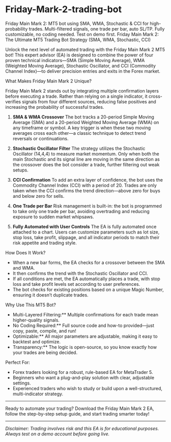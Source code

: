 # Friday-Mark-2-trading-bot
Friday Main Mark 2: MT5 bot using SMA, WMA, Stochastic &amp; CCI for high-probability trades. Multi-filtered signals, one trade per bar, auto SL/TP. Fully customizable, no coding needed. Test on demo first. 
Friday Main Mark 2: The Ultimate MT5 Trading Bot Strategy (SMA, WMA, Stochastic, CCI)

Unlock the next level of automated trading with the Friday Main Mark 2 MT5 bot! This expert advisor (EA) is designed to combine the power of four proven technical indicators—SMA (Simple Moving Average), WMA (Weighted Moving Average), Stochastic Oscillator, and CCI (Commodity Channel Index)—to deliver precision entries and exits in the Forex market.

What Makes Friday Main Mark 2 Unique?

Friday Main Mark 2 stands out by integrating multiple confirmation layers before executing a trade. Rather than relying on a single indicator, it cross-verifies signals from four different sources, reducing false positives and increasing the probability of successful trades.

1. **SMA & WMA Crossover**
The bot tracks a 20-period Simple Moving Average (SMA) and a 20-period Weighted Moving Average (WMA) on any timeframe or symbol. A key trigger is when these two moving averages cross each other—a classic technique to detect trend reversals or continuations.

2. **Stochastic Oscillator Filter**
The strategy utilizes the Stochastic Oscillator (14,4,4) to measure market momentum. Only when both the main Stochastic and its signal line are moving in the same direction as the crossover does the bot consider a trade, further filtering out weak setups.

3. **CCI Confirmation**
To add an extra layer of confidence, the bot uses the Commodity Channel Index (CCI) with a period of 20. Trades are only taken when the CCI confirms the trend direction—above zero for buys and below zero for sells.

4. **One Trade per Bar**
Risk management is built-in: the bot is programmed to take only one trade per bar, avoiding overtrading and reducing exposure to sudden market whipsaws.

5. **Fully Automated with User Controls**
The EA is fully automated once attached to a chart. Users can customize parameters such as lot size, stop loss, take profit, slippage, and all indicator periods to match their risk appetite and trading style.

How Does It Work?

- When a new bar forms, the EA checks for a crossover between the SMA and WMA.
- It then confirms the trend with the Stochastic Oscillator and CCI.
- If all conditions are met, the EA automatically places a trade, with stop loss and take profit levels set according to user preferences.
- The bot checks for existing positions based on a unique Magic Number, ensuring it doesn’t duplicate trades.

Why Use This MT5 Bot?

- Multi-Layered Filtering:** Multiple confirmations for each trade mean higher-quality signals.
- No Coding Required:** Full source code and how-to provided—just copy, paste, compile, and run!
- Optimizable:** All major parameters are adjustable, making it easy to backtest and optimize.
- Transparency:** The logic is open-source, so you know exactly how your trades are being decided.

Perfect For:

- Forex traders looking for a robust, rule-based EA for MetaTrader 5.
- Beginners who want a plug-and-play solution with clear, adjustable settings.
- Experienced traders who wish to study or build upon a well-structured, multi-indicator strategy.

---

Ready to automate your trading? Download the Friday Main Mark 2 EA, follow the step-by-step setup guide, and start trading smarter today!

---

*Disclaimer: Trading involves risk and this EA is for educational purposes. Always test on a demo account before going live.* 
